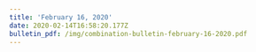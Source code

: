 ```yaml
---
title: 'February 16, 2020'
date: 2020-02-14T16:58:20.177Z
bulletin_pdf: /img/combination-bulletin-february-16-2020.pdf
---
```



